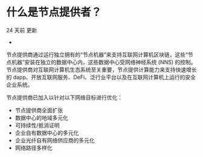 # 什么是节点提供者？

24 天前 更新

- 

节点提供商通过运行独立拥有的“节点机器”来支持互联网计算机区块链，这些“节点机器”安装在独立的数据中心内，这些数据中心受网络神经系统 (NNS) 的控制。节点提供商对互联网计算机生态系统至关重要，节点提供计算能力来支持快速增长的 dapp、开放互联网服务、DeFi、泛行业平台以及在互联网计算机上运行的安全企业系统。

 

节点提供商已加入以针对以下网络目标进行优化：

- 节点提供商全面扩张
- 数据中心的地域多元化
- 可持续性/抵消证明
- 企业自有数据中心的多元化
- 企业光纤自有网络供应商的多元化
- 网络路径多样化